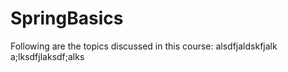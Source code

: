 # SpringBasics
Following are the topics discussed in this course:
    alsdfjaldskfjalk
    a;lksdfjlaksdf;alks

